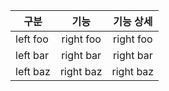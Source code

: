 | 구분 | 기능 | 기능 상세 |
| ------------- |:-------------:|:-------------:|
| left foo      | right foo     | right foo     |
| left bar      | right bar     | right bar     |
| left baz      | right baz     | right baz     |